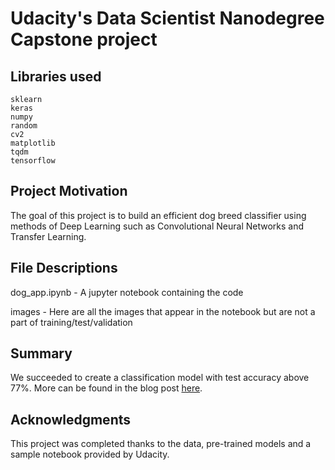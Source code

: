 # Udacity's Data Scientist Nanodegree Capstone project

## Libraries used
    sklearn
    keras
    numpy
    random
    cv2
    matplotlib
    tqdm
    tensorflow
    
## Project Motivation

The goal of this project is to build an efficient dog breed classifier using methods of Deep Learning such as Convolutional Neural Networks and Transfer Learning.     
    

## File Descriptions

dog_app.ipynb - A jupyter notebook containing the code

images - Here are all the images that appear in the notebook but are not a part of training/test/validation

## Summary

We succeeded to create a classification model with test accuracy above 77%. 
More can be found in the blog post [here](https://aga-cich.medium.com/dog-breed-classifier-udacitys-data-scientist-capstone-project-2e0d8948e984).

## Acknowledgments

This project was completed thanks to the data, pre-trained models and a sample notebook provided by Udacity.